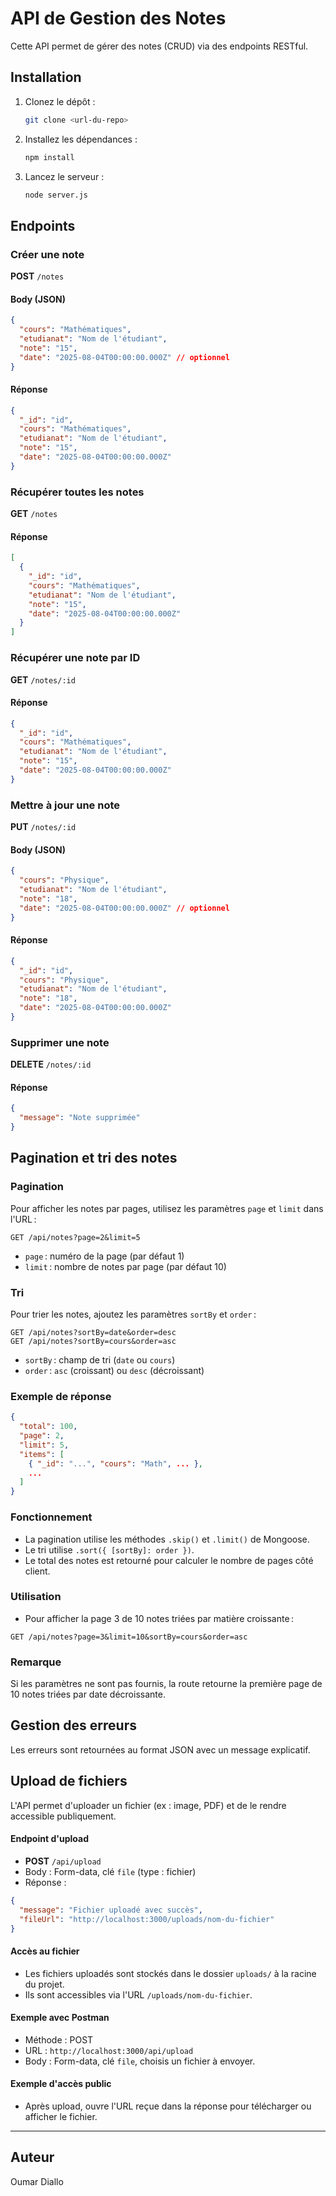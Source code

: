 # API de Gestion des Notes

Cette API permet de gérer des notes (CRUD) via des endpoints RESTful.

## Installation

1. Clonez le dépôt :
   ```bash
   git clone <url-du-repo>
   ```
2. Installez les dépendances :
   ```bash
   npm install
   ```
3. Lancez le serveur :
   ```bash
   node server.js
   ```

## Endpoints


### Créer une note
**POST** `/notes`
#### Body (JSON)
```json
{
  "cours": "Mathématiques",
  "etudianat": "Nom de l'étudiant",
  "note": "15",
  "date": "2025-08-04T00:00:00.000Z" // optionnel
}
```
#### Réponse
```json
{
  "_id": "id",
  "cours": "Mathématiques",
  "etudianat": "Nom de l'étudiant",
  "note": "15",
  "date": "2025-08-04T00:00:00.000Z"
}
```

### Récupérer toutes les notes
**GET** `/notes`
#### Réponse
```json
[
  {
    "_id": "id",
    "cours": "Mathématiques",
    "etudianat": "Nom de l'étudiant",
    "note": "15",
    "date": "2025-08-04T00:00:00.000Z"
  }
]
```

### Récupérer une note par ID
**GET** `/notes/:id`
#### Réponse
```json
{
  "_id": "id",
  "cours": "Mathématiques",
  "etudianat": "Nom de l'étudiant",
  "note": "15",
  "date": "2025-08-04T00:00:00.000Z"
}
```

### Mettre à jour une note
**PUT** `/notes/:id`
#### Body (JSON)
```json
{
  "cours": "Physique",
  "etudianat": "Nom de l'étudiant",
  "note": "18",
  "date": "2025-08-04T00:00:00.000Z" // optionnel
}
```
#### Réponse
```json
{
  "_id": "id",
  "cours": "Physique",
  "etudianat": "Nom de l'étudiant",
  "note": "18",
  "date": "2025-08-04T00:00:00.000Z"
}
```

### Supprimer une note
**DELETE** `/notes/:id`
#### Réponse
```json
{
  "message": "Note supprimée"
}
```

## Pagination et tri des notes

### Pagination
Pour afficher les notes par pages, utilisez les paramètres `page` et `limit` dans l'URL :

```
GET /api/notes?page=2&limit=5
```
- `page` : numéro de la page (par défaut 1)
- `limit` : nombre de notes par page (par défaut 10)

### Tri
Pour trier les notes, ajoutez les paramètres `sortBy` et `order` :

```
GET /api/notes?sortBy=date&order=desc
GET /api/notes?sortBy=cours&order=asc
```
- `sortBy` : champ de tri (`date` ou `cours`)
- `order` : `asc` (croissant) ou `desc` (décroissant)

### Exemple de réponse
```json
{
  "total": 100,
  "page": 2,
  "limit": 5,
  "items": [
    { "_id": "...", "cours": "Math", ... },
    ...
  ]
}
```

### Fonctionnement
- La pagination utilise les méthodes `.skip()` et `.limit()` de Mongoose.
- Le tri utilise `.sort({ [sortBy]: order })`.
- Le total des notes est retourné pour calculer le nombre de pages côté client.

### Utilisation
- Pour afficher la page 3 de 10 notes triées par matière croissante :
```
GET /api/notes?page=3&limit=10&sortBy=cours&order=asc
```

### Remarque
Si les paramètres ne sont pas fournis, la route retourne la première page de 10 notes triées par date décroissante.

## Gestion des erreurs
Les erreurs sont retournées au format JSON avec un message explicatif.

## Upload de fichiers

L'API permet d'uploader un fichier (ex : image, PDF) et de le rendre accessible publiquement.

#### Endpoint d'upload
- **POST** `/api/upload`
- Body : Form-data, clé `file` (type : fichier)
- Réponse :
```json
{
  "message": "Fichier uploadé avec succès",
  "fileUrl": "http://localhost:3000/uploads/nom-du-fichier"
}
```
#### Accès au fichier
- Les fichiers uploadés sont stockés dans le dossier `uploads/` à la racine du projet.
- Ils sont accessibles via l'URL `/uploads/nom-du-fichier`.

#### Exemple avec Postman
- Méthode : POST
- URL : `http://localhost:3000/api/upload`
- Body : Form-data, clé `file`, choisis un fichier à envoyer.

#### Exemple d'accès public
- Après upload, ouvre l'URL reçue dans la réponse pour télécharger ou afficher le fichier.

---

## Auteur
Oumar Diallo
